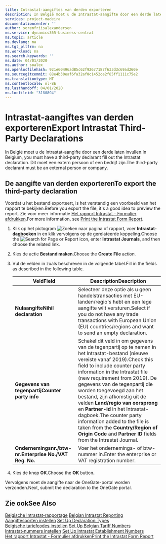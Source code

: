 ```yaml
---
title: Intrastat-aangiftes van derden exporteren
description: In België moet u de Intrastat-aangifte door een derde laten invullen. Dit moet een extern persoon of een bedrijf zijn.
services: project-madeira
documentationcenter: ''
author: sorenfriisalexandersen
ms.service: dynamics365-business-central
ms.topic: article
ms.devlang: na
ms.tgt_pltfrm: na
ms.workload: na
ms.search.keywords: ''
ms.date: 04/01/2020
ms.author: soalex
ms.openlocfilehash: 921e60496ad85c62f92677187f633d3c69ad260e
ms.sourcegitcommit: 88e4b30eaf6fa32af0c1452ce2f85ff1111c75e2
ms.translationtype: HT
ms.contentlocale: nl-BE
ms.lasthandoff: 04/01/2020
ms.locfileid: "3180894"
---
```

# <a name="export-intrastat-third-party-declarations"></a><span data-ttu-id="4dfc0-104">Intrastat-aangiftes van derden exporteren</span><span class="sxs-lookup"><span data-stu-id="4dfc0-104">Export Intrastat Third-Party Declarations</span></span>
<span data-ttu-id="4dfc0-105">In België moet u de Intrastat-aangifte door een derde laten invullen.</span><span class="sxs-lookup"><span data-stu-id="4dfc0-105">In Belgium, you must have a third-party declarant fill out the Intrastat declaration.</span></span> <span data-ttu-id="4dfc0-106">Dit moet een extern persoon of een bedrijf zijn.</span><span class="sxs-lookup"><span data-stu-id="4dfc0-106">The third-party declarant must be an external person or company.</span></span> 

## <a name="to-export-the-third-party-declaration"></a><span data-ttu-id="4dfc0-107">De aangifte van derden exporteren</span><span class="sxs-lookup"><span data-stu-id="4dfc0-107">To export the third-party declaration</span></span>  
<span data-ttu-id="4dfc0-108">Voordat u het bestand exporteert, is het verstandig een voorbeeld van het rapport te bekijken.</span><span class="sxs-lookup"><span data-stu-id="4dfc0-108">Before you export the file, it's a good idea to preview the report.</span></span> <span data-ttu-id="4dfc0-109">Zie voor meer informatie [Het rapport Intrastat - Formulier afdrukken](how-to-print-the-intrastat-form-report.md).</span><span class="sxs-lookup"><span data-stu-id="4dfc0-109">For more information, see [Print the Intrastat Form Report](how-to-print-the-intrastat-form-report.md).</span></span>  

1.  <span data-ttu-id="4dfc0-110">Klik op het pictogram ![Zoeken naar pagina of rapport](../../media/ui-search/search_small.png "Het pictogram Zoeken naar pagina of rapport"), voer **Intrastat-dagboeken** in en klik vervolgens op de gerelateerde koppeling.</span><span class="sxs-lookup"><span data-stu-id="4dfc0-110">Choose the ![Search for Page or Report](../../media/ui-search/search_small.png "Search for Page or Report icon") icon, enter **Intrastat Journals**, and then choose the related link.</span></span>  
2.  <span data-ttu-id="4dfc0-111">Kies de actie **Bestand maken**.</span><span class="sxs-lookup"><span data-stu-id="4dfc0-111">Choose the **Create File** action.</span></span>  
3.  <span data-ttu-id="4dfc0-112">Vul de velden in zoals beschreven in de volgende tabel.</span><span class="sxs-lookup"><span data-stu-id="4dfc0-112">Fill in the fields as described in the following table.</span></span>  

    |<span data-ttu-id="4dfc0-113">Veld</span><span class="sxs-lookup"><span data-stu-id="4dfc0-113">Field</span></span>|<span data-ttu-id="4dfc0-114">Description</span><span class="sxs-lookup"><span data-stu-id="4dfc0-114">Description</span></span>|  
    |---------------------------------|---------------------------------------|  
    |<span data-ttu-id="4dfc0-115">**Nulaangifte**</span><span class="sxs-lookup"><span data-stu-id="4dfc0-115">**Nihil declaration**</span></span>|<span data-ttu-id="4dfc0-116">Selecteer deze optie als u geen handelstransacties met EU-landen/regio's hebt en een lege aangifte wilt versturen.</span><span class="sxs-lookup"><span data-stu-id="4dfc0-116">Select if you do not have any trade transactions with European Union (EU) countries/regions and want to send an empty declaration.</span></span>|  
    |<span data-ttu-id="4dfc0-117">**Gegevens van tegenpartij**</span><span class="sxs-lookup"><span data-stu-id="4dfc0-117">**Counter party info**</span></span>|<span data-ttu-id="4dfc0-118">Schakel dit veld in om gegevens van de tegenpartij op te nemen in het Intrastat-bestand (nieuwe vereiste vanaf 2019).</span><span class="sxs-lookup"><span data-stu-id="4dfc0-118">Check this field to include counter party information in the Intrastat file (new requirement from 2019).</span></span> <span data-ttu-id="4dfc0-119">De gegevens van de tegenpartij die worden toegevoegd aan het bestand, zijn afkomstig uit de velden **Land/regio van oorsprong** en **Partner-id** in het Intrastat-dagboek.</span><span class="sxs-lookup"><span data-stu-id="4dfc0-119">The counter party information added to the file is taken from the **Country/Region of Origin Code** and **Partner ID** fields from the Intrastat Journal.</span></span>|  
    |<span data-ttu-id="4dfc0-120">**Ondernemingsnr./btw-nr.**</span><span class="sxs-lookup"><span data-stu-id="4dfc0-120">**Enterprise No./VAT Reg. No.**</span></span>|<span data-ttu-id="4dfc0-121">Voer het ondernemings- of btw-nummer in.</span><span class="sxs-lookup"><span data-stu-id="4dfc0-121">Enter the enterprise or VAT registration number.</span></span>|  
    
4.  <span data-ttu-id="4dfc0-122">Kies de knop **OK**.</span><span class="sxs-lookup"><span data-stu-id="4dfc0-122">Choose the **OK** button.</span></span>  

<span data-ttu-id="4dfc0-123">Vervolgens moet de aangifte naar de OneGate-portal worden verzonden.</span><span class="sxs-lookup"><span data-stu-id="4dfc0-123">Next, submit the declaration to the OneGate portal.</span></span>  

## <a name="see-also"></a><span data-ttu-id="4dfc0-124">Zie ook</span><span class="sxs-lookup"><span data-stu-id="4dfc0-124">See Also</span></span>  
 <span data-ttu-id="4dfc0-125">[Belgische Intrastat-rapportage](belgian-intrastat-reporting.md) </span><span class="sxs-lookup"><span data-stu-id="4dfc0-125">[Belgian Intrastat Reporting](belgian-intrastat-reporting.md) </span></span>  
 <span data-ttu-id="4dfc0-126">[Aangiftesoorten instellen](how-to-set-up-declaration-types.md) </span><span class="sxs-lookup"><span data-stu-id="4dfc0-126">[Set Up Declaration Types](how-to-set-up-declaration-types.md) </span></span>  
 <span data-ttu-id="4dfc0-127">[Belgische tariefcodes instellen](how-to-set-up-belgian-tariff-numbers.md) </span><span class="sxs-lookup"><span data-stu-id="4dfc0-127">[Set Up Belgian Tariff Numbers](how-to-set-up-belgian-tariff-numbers.md) </span></span>  
 <span data-ttu-id="4dfc0-128">[Intrastat-nummers instellen](how-to-set-up-intrastat-establishment-numbers.md) </span><span class="sxs-lookup"><span data-stu-id="4dfc0-128">[Set Up Intrastat Establishment Numbers](how-to-set-up-intrastat-establishment-numbers.md) </span></span>  
 [<span data-ttu-id="4dfc0-129">Het rapport Intrastat - Formulier afdrukken</span><span class="sxs-lookup"><span data-stu-id="4dfc0-129">Print the Intrastat Form Report</span></span>](how-to-print-the-intrastat-form-report.md)
